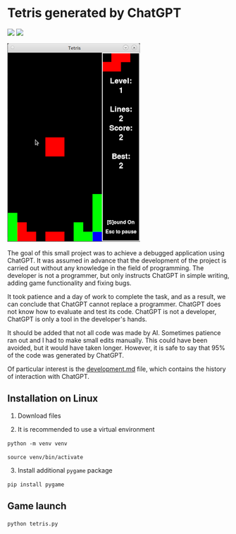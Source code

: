 # Tetris generated by ChatGPT

![](https://badgen.net/badge/Python/3.10/blue) ![](https://badgen.net/badge/Pygame/2.4.0/gray)

![alt text](https://github.com/evgrmn/ChatGPT_Tetris/blob/master/pic.png?raw=true)

The goal of this small project was to achieve a debugged application using ChatGPT. It was assumed in advance that the development of the project is carried out without any knowledge in the field of programming. The developer is not a programmer, but only instructs ChatGPT in simple writing, adding game functionality and fixing bugs.

It took patience and a day of work to complete the task, and as a result, we can conclude that ChatGPT cannot replace a programmer. ChatGPT does not know how to evaluate and test its code. ChatGPT is not a developer, ChatGPT is only a tool in the developer's hands.

It should be added that not all code was made by AI. Sometimes patience ran out and I had to make small edits manually. This could have been avoided, but it would have taken longer. However, it is safe to say that 95% of the code was generated by ChatGPT.

Of particular interest is the [development.md](https://github.com/evgrmn/ChatGPT_Tetris/blob/master/development.md) file, which contains the history of interaction with ChatGPT.

## Installation on Linux

1. Download files

2. It is recommended to use a virtual environment

<code>python -m venv venv</code>

<code>source venv/bin/activate</code>

3. Install additional <code>pygame</code> package

<code>pip install pygame</code>

## Game launch

<code>python tetris.py</code>